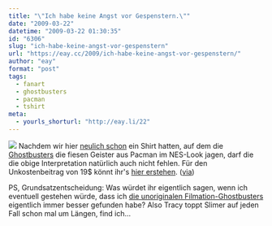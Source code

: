 ```yaml
---
title: "\"Ich habe keine Angst vor Gespenstern.\""
date: "2009-03-22"
datetime: "2009-03-22 01:30:35"
id: "6306"
slug: "ich-habe-keine-angst-vor-gespenstern"
url: "https://eay.cc/2009/ich-habe-keine-angst-vor-gespenstern/"
author: "eay"
format: "post"
tags:
  - fanart
  - ghostbusters
  - pacman
  - tshirt
meta:
  - yourls_shorturl: "http://eay.li/22"
---
```


![](/uploads/2009/pacbusters.jpg) Nachdem wir hier [neulich schon](//eay.cc/2009/geisterjager-vereinigt-euch/) ein Shirt hatten, auf dem die [Ghostbusters](//eay.cc/tag/ghostbusters/) die fiesen Geister aus Pacman im NES-Look jagen, darf die die obige Interpretation natürlich auch nicht fehlen. Für den Unkostenbeitrag von 19$ könnt ihr's [hier erstehen](http://www.splitreason.com/product/753). ([via](http://www.slashfilm.com/2009/03/20/cool-stuff-another-ghostbusterspac-man-t-shirt-mash-up/))

PS, Grundsatzentscheidung: Was würdet ihr eigentlich sagen, wenn ich eventuell gestehen würde, dass ich [die unoriginalen Filmation-Ghostbusters](http://www.youtube.com/watch?v=A0hCwHTg4mY) eigentlich immer besser gefunden habe? Also Tracy toppt Slimer auf jeden Fall schon mal um Längen, find ich...
